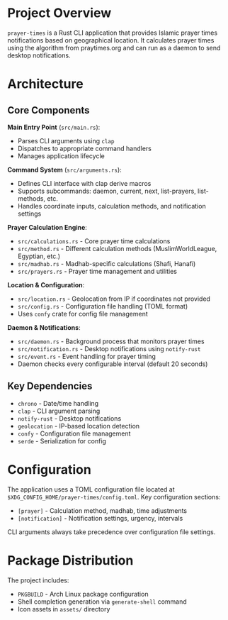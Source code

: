 # Project Overview

`prayer-times` is a Rust CLI application that provides Islamic prayer times notifications based on geographical location. It calculates prayer times using the algorithm from praytimes.org and can run as a daemon to send desktop notifications.

# Architecture

## Core Components

**Main Entry Point** (`src/main.rs`):
- Parses CLI arguments using `clap`
- Dispatches to appropriate command handlers
- Manages application lifecycle

**Command System** (`src/arguments.rs`):
- Defines CLI interface with clap derive macros
- Supports subcommands: daemon, current, next, list-prayers, list-methods, etc.
- Handles coordinate inputs, calculation methods, and notification settings

**Prayer Calculation Engine**:
- `src/calculations.rs` - Core prayer time calculations
- `src/method.rs` - Different calculation methods (MuslimWorldLeague, Egyptian, etc.)
- `src/madhab.rs` - Madhab-specific calculations (Shafi, Hanafi)
- `src/prayers.rs` - Prayer time management and utilities

**Location & Configuration**:
- `src/location.rs` - Geolocation from IP if coordinates not provided
- `src/config.rs` - Configuration file handling (TOML format)
- Uses `confy` crate for config file management

**Daemon & Notifications**:
- `src/daemon.rs` - Background process that monitors prayer times
- `src/notification.rs` - Desktop notifications using `notify-rust`
- `src/event.rs` - Event handling for prayer timing
- Daemon checks every configurable interval (default 20 seconds)

## Key Dependencies
- `chrono` - Date/time handling
- `clap` - CLI argument parsing
- `notify-rust` - Desktop notifications
- `geolocation` - IP-based location detection
- `confy` - Configuration file management
- `serde` - Serialization for config

# Configuration

The application uses a TOML configuration file located at `$XDG_CONFIG_HOME/prayer-times/config.toml`. Key configuration sections:
- `[prayer]` - Calculation method, madhab, time adjustments
- `[notification]` - Notification settings, urgency, intervals

CLI arguments always take precedence over configuration file settings.

# Package Distribution

The project includes:
- `PKGBUILD` - Arch Linux package configuration
- Shell completion generation via `generate-shell` command
- Icon assets in `assets/` directory